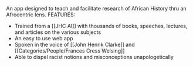 An app designed to teach and facilitate research of African History thru an Afrocentric lens. 
FEATURES:
- Trained from a [[JHC AI]] with thousands of books, speeches, lectures, and articles on the various subjects
- An easy to use web app
- Spoken in the voice of [[John Henrik Clarke]] and [[Categories/People/Frances Cress Welsing]]
- Able to dispel racist notions and misconceptions unapologetically